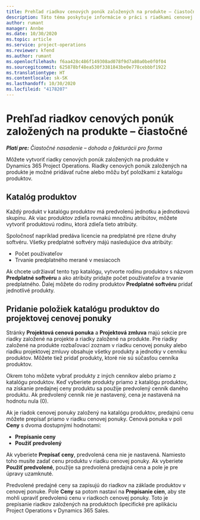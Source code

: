 ```yaml
---
title: Prehľad riadkov cenových ponúk založených na produkte – čiastočné
description: Táto téma poskytuje informácie o práci s riadkami cenovej ponuky založenej na projekte.
author: rumant
manager: Annbe
ms.date: 10/30/2020
ms.topic: article
ms.service: project-operations
ms.reviewer: kfend
ms.author: rumant
ms.openlocfilehash: f6aa428c486f149308ad078f9d7a80a0be0f0f04
ms.sourcegitcommit: 625878bf48ea530f3381843be0e778cebbbf1922
ms.translationtype: HT
ms.contentlocale: sk-SK
ms.lasthandoff: 10/30/2020
ms.locfileid: "4178207"
---
```

# <a name="product-based-quote-lines-overview---lite"></a>Prehľad riadkov cenových ponúk založených na produkte – čiastočné

_**Platí pre:** Čiastočné nasadenie – dohoda o fakturácii pro forma_

Môžete vytvoriť riadky cenových ponúk založených na produkte v Dynamics 365 Project Operations. Riadky cenových ponúk založených na produkte je možné pridávať ručne alebo môžu byť položkami z katalógu produktov.

## <a name="product-catalog"></a>Katalóg produktov

Každý produkt v katalógu produktov má predvolenú jednotku a jednotkovú skupinu. Ak viac produktov zdieľa rovnakú množinu atribútov, môžete vytvoriť produktovú rodinu, ktorá zdieľa tieto atribúty. 

Spoločnosť napríklad predáva licencie na predplatné pre rôzne druhy softvéru. Všetky predplatné softvéry májú nasledujúce dva atribúty:

- Počet používateľov
- Trvanie predplatného merané v mesiacoch

Ak chcete udržiavať tento typ katalógu, vytvorte rodinu produktov s názvom **Predplatné softvéru** a ako atribúty pridajte počet používateľov a trvanie predplatného. Ďalej môžete do rodiny produktov **Predplatné softvéru** pridať jednotlivé produkty.

## <a name="add-product-catalog-items-to-a-project-quote"></a>Pridanie položiek katalógu produktov do projektovej cenovej ponuky

Stránky **Projektová cenová ponuka** a **Projektová zmluva** majú sekcie pre riadky založené na projekte a riadky založené na produkte. Pre riadky založené na produkte rozbaľovací zoznam v riadku cenovej ponuky alebo riadku projektovej zmluvy obsahuje všetky produkty a jednotky v cenníku produktov. Môžete tiež pridať produkty, ktoré nie sú súčasťou cenníka produktov.

Okrem toho môžete vybrať produkty z iných cenníkov alebo priamo z katalógu produktov. Keď vyberiete produkty priamo z katalógu produktov, na získanie predajnej ceny produktu sa použije predvolený cenník daného produktu. Ak predvolený cenník nie je nastavený, cena je nastavená na hodnotu nula (0).

Ak je riadok cenovej ponuky založený na katalógu produktov, predajnú cenu môžete prepísať priamo v riadku cenovej ponuky. Cenová ponuka v poli **Ceny** s dvoma dostupnými hodnotami:

- **Prepísanie ceny**
- **Použiť predvolený**

Ak vyberiete **Prepísať ceny**, predvolená cena nie je nastavená. Namiesto toho musíte zadať cenu produktu v riadku cenovej ponuky. Ak vyberiete **Použiť predvolené**, použije sa predvolená predajná cena a pole je pre úpravy uzamknuté.

Predvolené predajné ceny sa zapisujú do riadkov na základe produktov v cenovej ponuke. Pole **Ceny** sa potom nastaví na **Prepísanie cien**, aby ste mohli upraviť predvolenú cenu v riadkoch cenovej ponuky. Toto je prepísanie riadkov založených na produktoch špecifické pre aplikáciu Project Operations v Dynamics 365 Sales.
